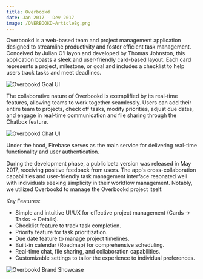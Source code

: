 ```yaml
---
title: Overbookd
date: Jan 2017 - Dev 2017
image: /OVERBOOKD-ArticleBg.png
---
```


Overbookd is a web-based team and project management application designed to streamline productivity and foster efficient task management. Conceived by Julian O'Hayon and developed by Thomas Johnston, this application boasts a sleek and user-friendly card-based layout. Each card represents a project, milestone, or goal and includes a checklist to help users track tasks and meet deadlines.

![Overbookd Goal UI](/OverbookdArticle-1.png)

The collaborative nature of Overbookd is exemplified by its real-time features, allowing teams to work together seamlessly. Users can add their entire team to projects, check off tasks, modify priorities, adjust due dates, and engage in real-time communication and file sharing through the Chatbox feature.

![Overbookd Chat UI](/OverbookdArticle-4.png)

Under the hood, Firebase serves as the main service for delivering real-time functionality and user authentication.

During the development phase, a public beta version was released in May 2017, receiving positive feedback from users. The app's cross-collaboration capabilities and user-friendly task management interface resonated well with individuals seeking simplicity in their workflow management. Notably, we utilized Overbookd to manage the Overbookd project itself.

Key Features:

- Simple and intuitive UI/UX for effective project management (Cards -> Tasks -> Details).
- Checklist feature to track task completion.
- Priority feature for task prioritization.
- Due date feature to manage project timelines.
- Built-in calendar (Roadmap) for comprehensive scheduling.
- Real-time chat, file sharing, and collaboration capabilities.
- Customizable settings to tailor the experience to individual preferences.

![Overbookd Brand Showcase](/OverbookdArticle-2.jpg)